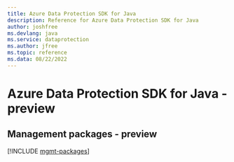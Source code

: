```yaml
---
title: Azure Data Protection SDK for Java
description: Reference for Azure Data Protection SDK for Java
author: joshfree
ms.devlang: java
ms.service: dataprotection
ms.author: jfree
ms.topic: reference
ms.data: 08/22/2022
---
```

# Azure Data Protection SDK for Java - preview

## Management packages - preview
[!INCLUDE [mgmt-packages](data-protection-mgmt-index.md)]